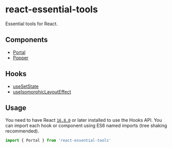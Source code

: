 # react-essential-tools

Essential tools for React.

## Components

* [Portal](./src/components/Portal)
* [Popper](./src/components/Popper)

## Hooks

* [useSetState](./src/hooks/useSetState)
* [useIsomorphicLayoutEffect](./src/hooks/useIsomorphicLayoutEffect)

## Usage

You need to have React [`16.8.0`](https://reactjs.org/blog/2019/02/06/react-v16.8.0.html) or later installed to use the Hooks API. You can import each hook or component using ES6 named imports (tree shaking recommended).

```js
import { Portal } from 'react-essential-tools'
```